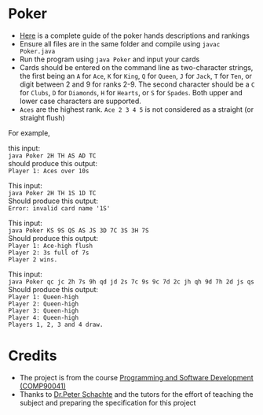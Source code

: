 # Poker
- [Here](https://en.wikipedia.org/wiki/List_of_poker_hands) is a complete guide of the poker hands descriptions and rankings
- Ensure all files are in the same folder and compile using `javac Poker.java`
- Run the program using `java Poker` and input your cards
- Cards should be entered on the command line as two-character strings, the first being an `A` for `Ace`, `K` for `King`, `Q` for `Queen`, `J` for `Jack`, `T` for `Ten`, or digit between 2 and 9 for ranks 2-9. The second character should be a `C` for `Clubs`, `D` for `Diamonds`, `H` for `Hearts`, or `S` for `Spades`. Both upper and lower case characters are supported.
- `Aces` are the highest rank. `Ace 2 3 4 5` is not considered as a straight (or straight flush)

For example,  

this input:    
`java Poker 2H TH AS AD TC`    
should produce this output:    
`Player 1: Aces over 10s`    

This input:  
`java Poker 2H TH 1S 1D TC`  
Should produce this output:  
`Error: invalid card name '1S'`    

This input:  
`java Poker KS 9S QS AS JS 3D 7C 3S 3H 7S`  
Should produce this output:    
`Player 1: Ace-high flush`        
`Player 2: 3s full of 7s`        
`Player 2 wins.`        

This input:    
`java Poker qc jc 2h 7s 9h qd jd 2s 7c 9s 9c 7d 2c jh qh 9d 7h 2d js qs`  
Should produce this output:  
`Player 1: Queen-high`    
`Player 2: Queen-high`      
`Player 3: Queen-high`    
`Player 4: Queen-high`    
`Players 1, 2, 3 and 4 draw.`      

# Credits
- The project is from the course [Programming and Software Development (COMP90041)](https://handbook.unimelb.edu.au/2018/subjects/comp90041)
- Thanks to [Dr.Peter Schachte](http://people.eng.unimelb.edu.au/schachte/) and the tutors for the effort of teaching the subject and preparing the specification for this project 
